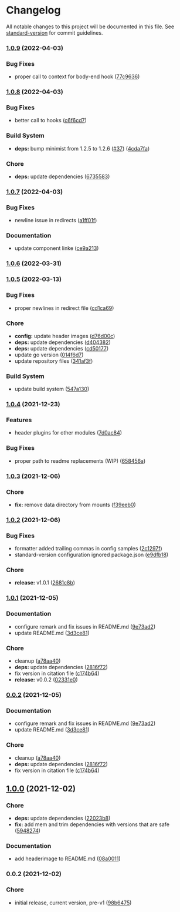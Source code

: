 # Changelog

All notable changes to this project will be documented in this file. See [standard-version](https://github.com/conventional-changelog/standard-version) for commit guidelines.

### [1.0.9](https://github.com/dnb-org/dnb-hugo-netlification/compare/v1.0.8...v1.0.9) (2022-04-03)


### Bug Fixes

* proper call to context for body-end hook ([77c9636](https://github.com/dnb-org/dnb-hugo-netlification/commit/77c9636efdb160da7c136c9c6eade1c621173f0d))

### [1.0.8](https://github.com/dnb-org/dnb-hugo-netlification/compare/v1.0.7...v1.0.8) (2022-04-03)


### Bug Fixes

* better call to hooks ([c6f6cd7](https://github.com/dnb-org/dnb-hugo-netlification/commit/c6f6cd719f8651851606d1edcf5f24768cb98f78))


### Build System

* **deps:** bump minimist from 1.2.5 to 1.2.6 ([#37](https://github.com/dnb-org/dnb-hugo-netlification/issues/37)) ([4cda7fa](https://github.com/dnb-org/dnb-hugo-netlification/commit/4cda7faa094b4852827d432cbfc0b7691b0066c9))


### Chore

* **deps:** update dependencies ([6735583](https://github.com/dnb-org/dnb-hugo-netlification/commit/6735583d88e23cbb0bb82cd43da833dcd56bca0a))

### [1.0.7](https://github.com/dnb-org/dnb-hugo-netlification/compare/v1.0.6...v1.0.7) (2022-04-03)


### Bug Fixes

* newline issue in redirects ([a1ff01f](https://github.com/dnb-org/dnb-hugo-netlification/commit/a1ff01fc4bf85c7c52297ef59c9d9888acb8308f))


### Documentation

* update component linke ([ce9a213](https://github.com/dnb-org/dnb-hugo-netlification/commit/ce9a2134a7d9cb2770f92eaa14ec7d615d23ee8b))

### [1.0.6](https://github.com/dnb-org/dnb-hugo-netlification/compare/v1.0.5...v1.0.6) (2022-03-31)

### [1.0.5](https://github.com/dnb-org/dnb-hugo-netlification/compare/v1.0.4...v1.0.5) (2022-03-13)


### Bug Fixes

* proper newlines in redirect file ([cd1ca69](https://github.com/dnb-org/dnb-hugo-netlification/commit/cd1ca691d08eb2ed96117f437326db55476f09b8))


### Chore

* **config:** update header images ([d76d00c](https://github.com/dnb-org/dnb-hugo-netlification/commit/d76d00c6cb6eb1588be3a796ba63d9f47b8bdd48))
* **deps:** update dependencies ([d404382](https://github.com/dnb-org/dnb-hugo-netlification/commit/d4043825240624cd865b9e092f9df1a5f360bd02))
* **deps:** update dependencies ([cd50177](https://github.com/dnb-org/dnb-hugo-netlification/commit/cd50177c2ea579b259e130c1d1dfef5453146547))
* update go version ([014f6d7](https://github.com/dnb-org/dnb-hugo-netlification/commit/014f6d76f9aa524167db7903ce6b976a9fe46301))
* update repository files ([341af3f](https://github.com/dnb-org/dnb-hugo-netlification/commit/341af3fdaabd2340e7aa37a28339c5f791334438))


### Build System

* update build system ([547a130](https://github.com/dnb-org/dnb-hugo-netlification/commit/547a1304584cc35201a213fdde91e1e985308f4e))

### [1.0.4](https://github.com/dnb-org/dnb-hugo-netlification/compare/v1.0.3...v1.0.4) (2021-12-23)


### Features

* header plugins for other modules ([7d0ac84](https://github.com/dnb-org/dnb-hugo-netlification/commit/7d0ac84bbf2f457429eaabccc2886f99b8454cae))


### Bug Fixes

* proper path to readme replacements (WIP) ([658456a](https://github.com/dnb-org/dnb-hugo-netlification/commit/658456a40d2011b961f9fc4c97ec8548c5555396))

### [1.0.3](https://github.com/dnb-org/dnb-hugo-netlification/compare/v1.0.2...v1.0.3) (2021-12-06)


### Chore

* **fix:** remove data directory from mounts ([f39eeb0](https://github.com/dnb-org/dnb-hugo-netlification/commit/f39eeb047a5833d1961633aca0928f41ba96473c))

### [1.0.2](https://github.com/dnb-org/dnb-hugo-netlification/compare/v1.0.1...v1.0.2) (2021-12-06)


### Bug Fixes

* formatter added trailing commas in config samples ([2c1297f](https://github.com/dnb-org/dnb-hugo-netlification/commit/2c1297f632661a3a94bce3e1323e7ec39df98e48))
* standard-version configuration ignored package.json ([e9dfb18](https://github.com/dnb-org/dnb-hugo-netlification/commit/e9dfb18d552c4ca52b6a942eb3f23a1678654ff6))


### Chore

* **release:** v1.0.1 ([2681c8b](https://github.com/dnb-org/dnb-hugo-netlification/commit/2681c8bafe20128006498ef4c510623e68a4b9b2))

### [1.0.1](https://github.com/dnb-org/dnb-hugo-netlification/compare/v1.0.0...v1.0.1) (2021-12-05)


### Documentation

* configure remark and fix issues in README.md ([9e73ad2](https://github.com/dnb-org/dnb-hugo-netlification/commit/9e73ad26fab2d0d304a1ba0c5be328f48e69a22b))
* update README.md ([3d3ce81](https://github.com/dnb-org/dnb-hugo-netlification/commit/3d3ce810b239094b10b24b067219d2194ea09a8d))


### Chore

* cleanup ([a78aa40](https://github.com/dnb-org/dnb-hugo-netlification/commit/a78aa4067ece8bb5d02a79217ba8e2c739314a30))
* **deps:** update dependencies ([2816f72](https://github.com/dnb-org/dnb-hugo-netlification/commit/2816f720a9820bb03c116e5bace84eafd584b4b5))
* fix version in citation file ([c174b64](https://github.com/dnb-org/dnb-hugo-netlification/commit/c174b6478c2c5e588090b1d0ff056e4f812523cc))
* **release:** v0.0.2 ([02331e0](https://github.com/dnb-org/dnb-hugo-netlification/commit/02331e02c80a1302e97edab188a08b8477f0c124))

### [0.0.2](https://github.com/dnb-org/dnb-hugo-netlification/compare/v1.0.0...v0.0.2) (2021-12-05)


### Documentation

* configure remark and fix issues in README.md ([9e73ad2](https://github.com/dnb-org/dnb-hugo-netlification/commit/9e73ad26fab2d0d304a1ba0c5be328f48e69a22b))
* update README.md ([3d3ce81](https://github.com/dnb-org/dnb-hugo-netlification/commit/3d3ce810b239094b10b24b067219d2194ea09a8d))


### Chore

* cleanup ([a78aa40](https://github.com/dnb-org/dnb-hugo-netlification/commit/a78aa4067ece8bb5d02a79217ba8e2c739314a30))
* **deps:** update dependencies ([2816f72](https://github.com/dnb-org/dnb-hugo-netlification/commit/2816f720a9820bb03c116e5bace84eafd584b4b5))
* fix version in citation file ([c174b64](https://github.com/dnb-org/dnb-hugo-netlification/commit/c174b6478c2c5e588090b1d0ff056e4f812523cc))

## [1.0.0](https://github.com/dnb-org/dnb-hugo-netlification/compare/v0.0.2...v1.0.0) (2021-12-02)


### Chore

* **deps:** update dependencies ([22023b8](https://github.com/dnb-org/dnb-hugo-netlification/commit/22023b821fed68744b257d7ef274adcc99134ada))
* **fix:** add mem and trim dependencies with versions that are safe ([5948274](https://github.com/dnb-org/dnb-hugo-netlification/commit/59482741dec8fed90b91d3c3a16a393e58613b48))


### Documentation

* add headerimage to README.md ([08a0011](https://github.com/dnb-org/dnb-hugo-netlification/commit/08a0011c58148f881284fdd9a79a5d7731673f5e))

### 0.0.2 (2021-12-02)


### Chore

* initial release, current version, pre-v1 ([98b6475](https://github.com/dnb-org/dnb-hugo-netlification/commit/98b64757206d0a5a3eddbb76392217f56ef2d0bf))
